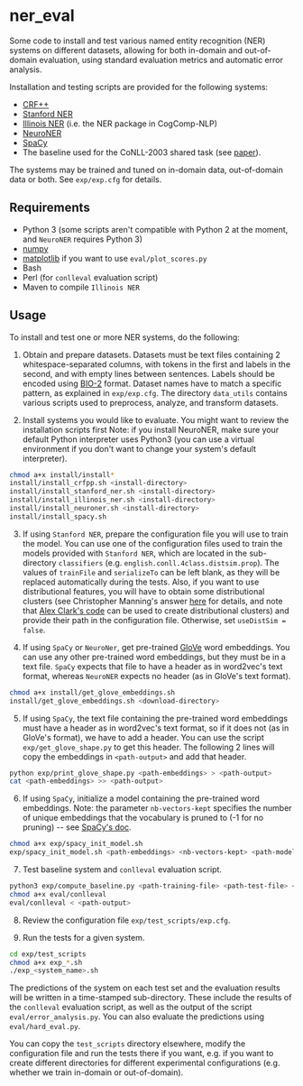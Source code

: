 # ner_eval

Some code to install and test various named entity recognition (NER) systems on different datasets, allowing for both in-domain and out-of-domain evaluation, using standard evaluation metrics and automatic error analysis.

Installation and testing scripts are provided for the following systems:

* [CRF++](http://taku910.github.io/crfpp/)
* [Stanford NER](https://nlp.stanford.edu/software/CRF-NER.shtml)
* [Illinois NER](https://github.com/CogComp/cogcomp-nlp) (i.e. the NER package in CogComp-NLP)
* [NeuroNER](http://neuroner.com/) 
* [SpaCy](https://spacy.io/)
* The baseline used for the CoNLL-2003 shared task (see [paper](https://www.aclweb.org/anthology/W03-0419.pdf)).

The systems may be trained and tuned on in-domain data, out-of-domain data or both. See `exp/exp.cfg` for details.


## Requirements


* Python 3 (some scripts aren't compatible with Python 2 at the moment, and `NeuroNER` requires Python 3)
* [numpy](http://www.numpy.org/)
* [matplotlib](https://matplotlib.org/) if you want to use `eval/plot_scores.py`
* Bash
* Perl (for `conlleval` evaluation script)
* Maven to compile `Illinois NER`

## Usage

To install and test one or more NER systems, do the following:

1. Obtain and prepare datasets. Datasets must be text files containing 2 whitespace-separated columns, with tokens in the first and labels in the second, and with empty lines between sentences. Labels should be encoded using [BIO-2](https://en.wikipedia.org/wiki/Inside%E2%80%93outside%E2%80%93beginning_(tagging)) format.  Dataset names have to match a specific pattern, as explained in `exp/exp.cfg`. The directory `data_utils` contains various scripts used to preprocess, analyze, and transform datasets.

2. Install systems you would like to evaluate. You might want to review the installation scripts first Note: if you install NeuroNER, make sure your default Python interpreter uses Python3 (you can use a virtual environment if you don't want to change your system's default interpreter). 

```bash
chmod a+x install/install*
install/install_crfpp.sh <install-directory>
install/install_stanford_ner.sh <install-directory>
install/install_illinois_ner.sh <install-directory>
install/install_neuroner.sh <install-directory>
install/install_spacy.sh
```

3. If using `Stanford NER`, prepare the configuration file you will use to train the model. You can use one of the configuration files used to train the models provided with `Stanford NER`, which are located in the sub-directory `classifiers` (e.g. `english.conll.4class.distsim.prop`). The values of `trainFile` and `serializeTo` can be left blank, as they will be replaced automatically during the tests. Also, if you want to use distributional features, you will have to obtain some distributional clusters (see Christopher Manning's answer [here](https://stackoverflow.com/a/17765107) for details, and note that [Alex Clark's code](https://github.com/ninjin/clark_pos_induction) can be used to create distributional clusters) and provide their path in the configuration file. Otherwise, set `useDistSim = false`.

4. If using `SpaCy` or `NeuroNer`, get pre-trained [GloVe](https://nlp.stanford.edu/projects/glove/) word embeddings. You can use any other pre-trained word embeddings, but they must be in a text file. `SpaCy` expects that file to have a header as in word2vec's text format, whereas `NeuroNER` expects no header (as in GloVe's text format).

```bash
chmod a+x install/get_glove_embeddings.sh
install/get_glove_embeddings.sh <download-directory>
```

5. If using `SpaCy`, the text file containing the pre-trained word embeddings must have a header as in word2vec's text format, so if it does not (as in GloVe's format), we have to add a header. You can use the script `exp/get_glove_shape.py` to get this header. The following 2 lines will copy the embeddings in `<path-output>` and add that header.

```bash
python exp/print_glove_shape.py <path-embeddings> > <path-output>
cat <path-embeddings> >> <path-output>

```

6. If using `SpaCy`, initialize a model containing the pre-trained word embeddings. Note: the parameter `nb-vectors-kept` specifies the number of unique embeddings that the vocabulary is pruned to (-1 for no pruning) -- see [SpaCy's doc](https://spacy.io/api/cli#init-model).

```bash
chmod a+x exp/spacy_init_model.sh
exp/spacy_init_model.sh <path-embeddings> <nb-vectors-kept> <path-model>
```

7. Test baseline system and `conlleval` evaluation script.

```bash
python3 exp/compute_baseline.py <path-training-file> <path-test-file> <path-output>
chmod a+x eval/conlleval
eval/conlleval < <path-output>
```

8. Review the configuration file `exp/test_scripts/exp.cfg`.

9. Run the tests for a given system.

```bash
cd exp/test_scripts
chmod a+x exp_*.sh
./exp_<system_name>.sh
```

The predictions of the system on each test set and the evaluation results will be written in a time-stamped sub-directory. These include the results of the `conlleval` evaluation script, as well as the output of the script `eval/error_analysis.py`. You can also evaluate the predictions using `eval/hard_eval.py`.

You can copy the `test_scripts` directory elsewhere, modify the configuration file and run the tests there if you want, e.g. if you want to create different directories for different experimental configurations (e.g. whether we train in-domain or out-of-domain).
